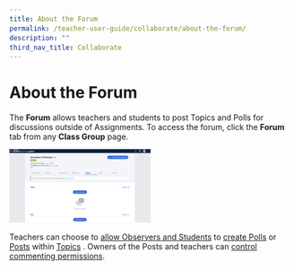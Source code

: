 ```yaml
---
title: About the Forum
permalink: /teacher-user-guide/collaborate/about-the-forum/
description: ""
third_nav_title: Collaborate
---
```

<h1 id="about-the-forum">About the Forum</h1>
<p>The <strong>Forum</strong> allows teachers and students to post Topics and Polls for discussions outside of Assignments. To access the forum, click the <strong>Forum</strong> tab from any <strong>Class Group</strong> page.</p>
<p><img style="width: 50%;" src="/images/2Teacher/C-Forum.png"></p>
<p>Teachers can choose to <a target="_blank" href="/teacher-user-guide/collaborate/change-forum-settings/">allow Observers and Students</a> to <a target="_blank" href="/teacher-user-guide/collaborate/add-a-poll/">create Polls</a> or <a target="_blank" href="/teacher-user-guide/collaborate/post-and-comment-in-the-forum/"> Posts</a> within <a target="_blank" href="/teacher-user-guide/collaborate/add-a-topic/">Topics</a> . Owners of the Posts and teachers can <a target="_blank" href="/teacher-user-guide/collaborate/change-forum-settings/">control commenting permissions</a>.</p>